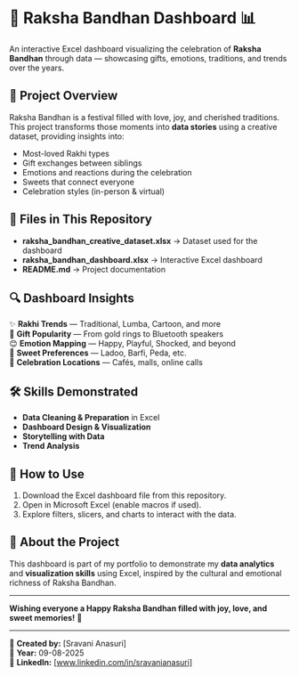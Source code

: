 # 🎀 Raksha Bandhan Dashboard 📊

An interactive Excel dashboard visualizing the celebration of **Raksha Bandhan** through data — showcasing gifts, emotions, traditions, and trends over the years.

## 📌 Project Overview
Raksha Bandhan is a festival filled with love, joy, and cherished traditions.  
This project transforms those moments into **data stories** using a creative dataset, providing insights into:
- Most-loved Rakhi types
- Gift exchanges between siblings
- Emotions and reactions during the celebration
- Sweets that connect everyone
- Celebration styles (in-person & virtual)

## 📂 Files in This Repository
- **raksha_bandhan_creative_dataset.xlsx** → Dataset used for the dashboard  
- **raksha_bandhan_dashboard.xlsx** → Interactive Excel dashboard  
- **README.md** → Project documentation  

## 🔍 Dashboard Insights
✨ **Rakhi Trends** — Traditional, Lumba, Cartoon, and more  
🎁 **Gift Popularity** — From gold rings to Bluetooth speakers  
😊 **Emotion Mapping** — Happy, Playful, Shocked, and beyond  
🍬 **Sweet Preferences** — Ladoo, Barfi, Peda, etc.  
📍 **Celebration Locations** — Cafés, malls, online calls  

## 🛠 Skills Demonstrated
- **Data Cleaning & Preparation** in Excel
- **Dashboard Design & Visualization**
- **Storytelling with Data**
- **Trend Analysis**

## 🚀 How to Use
1. Download the Excel dashboard file from this repository.
2. Open in Microsoft Excel (enable macros if used).
3. Explore filters, slicers, and charts to interact with the data.

## 🌸 About the Project
This dashboard is part of my portfolio to demonstrate my **data analytics** and **visualization skills** using Excel, inspired by the cultural and emotional richness of Raksha Bandhan.

---

**Wishing everyone a Happy Raksha Bandhan filled with joy, love, and sweet memories!** 🌸

---
📌 **Created by:** [Sravani Anasuri]  
📅 **Year:** 09-08-2025  
🔗 **LinkedIn:** [www.linkedin.com/in/sravanianasuri]  

